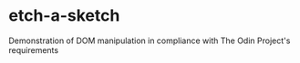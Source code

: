 # etch-a-sketch
Demonstration of DOM manipulation in compliance with The Odin Project's requirements

